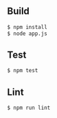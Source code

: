 ## Build

```sh
$ npm install
$ node app.js
```

## Test

```sh
$ npm test
```

## Lint

```sh
$ npm run lint
```
